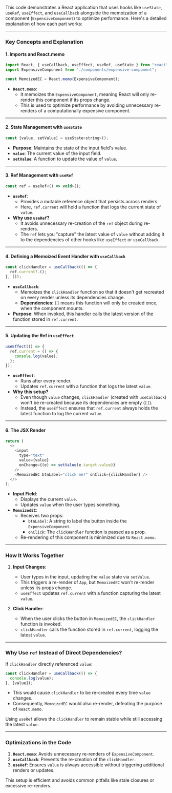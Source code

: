 This code demonstrates a React application that uses hooks like `useState`, `useRef`, `useEffect`, and `useCallback` alongside the memoization of a component (`ExpensiveComponent`) to optimize performance. Here's a detailed explanation of how each part works:

---

### **Key Concepts and Explanation**

#### 1. **Imports and React.memo**
```javascript
import React, { useCallback, useEffect, useRef, useState } from "react";
import ExpensiveComponent from "./components/expensive-component";

const MemoizedEC = React.memo(ExpensiveComponent);
```
- **`React.memo`**: 
  - It memoizes the `ExpensiveComponent`, meaning React will only re-render this component if its props change. 
  - This is used to optimize performance by avoiding unnecessary re-renders of a computationally expensive component.

---

#### 2. **State Management with `useState`**
```javascript
const [value, setValue] = useState<string>();
```
- **Purpose**: Maintains the state of the input field's value.
- **`value`**: The current value of the input field.
- **`setValue`**: A function to update the value of `value`.

---

#### 3. **Ref Management with `useRef`**
```javascript
const ref = useRef<() => void>();
```
- **`useRef`**:
  - Provides a mutable reference object that persists across renders.
  - Here, `ref.current` will hold a function that logs the current state of `value`.
- **Why use `useRef`?**
  - It avoids unnecessary re-creation of the `ref` object during re-renders.
  - The `ref` lets you "capture" the latest value of `value` without adding it to the dependencies of other hooks like `useEffect` or `useCallback`.

---

#### 4. **Defining a Memoized Event Handler with `useCallback`**
```javascript
const clickHandler = useCallback(() => {
  ref.current?.();
}, []);
```
- **`useCallback`**:
  - Memoizes the `clickHandler` function so that it doesn't get recreated on every render unless its dependencies change.
  - **Dependencies**: `[]` means this function will only be created once, when the component mounts.
- **Purpose**: When invoked, this handler calls the latest version of the function stored in `ref.current`.

---

#### 5. **Updating the Ref in `useEffect`**
```javascript
useEffect(() => {
  ref.current = () => {
    console.log(value);
  };
});
```
- **`useEffect`**:
  - Runs after every render.
  - Updates `ref.current` with a function that logs the latest `value`.
- **Why this setup?**
  - Even though `value` changes, `clickHandler` (created with `useCallback`) won't be re-created because its dependencies are empty (`[]`).
  - Instead, the `useEffect` ensures that `ref.current` always holds the latest function to log the current `value`.

---

#### 6. **The JSX Render**
```javascript
return (
  <>
    <input
      type="text"
      value={value}
      onChange={(e) => setValue(e.target.value)}
    />
    <MemoizedEC btnLabel="click me!" onClick={clickHandler} />
  </>
);
```
- **Input Field**:
  - Displays the current `value`.
  - Updates `value` when the user types something.
- **`MemoizedEC`**:
  - Receives two props:
    - `btnLabel`: A string to label the button inside the `ExpensiveComponent`.
    - `onClick`: The `clickHandler` function is passed as a prop.
  - Re-rendering of this component is minimized due to `React.memo`.

---

### **How It Works Together**

1. **Input Changes**:
   - User types in the input, updating the `value` state via `setValue`.
   - This triggers a re-render of `App`, but `MemoizedEC` won't re-render unless its props change.
   - `useEffect` updates `ref.current` with a function capturing the latest `value`.

2. **Click Handler**:
   - When the user clicks the button in `MemoizedEC`, the `clickHandler` function is invoked.
   - `clickHandler` calls the function stored in `ref.current`, logging the latest `value`.

---

### **Why Use `ref` Instead of Direct Dependencies?**

If `clickHandler` directly referenced `value`:
```javascript
const clickHandler = useCallback(() => {
  console.log(value);
}, [value]);
```
- This would cause `clickHandler` to be re-created every time `value` changes.
- Consequently, `MemoizedEC` would also re-render, defeating the purpose of `React.memo`.

Using `useRef` allows the `clickHandler` to remain stable while still accessing the latest `value`.

---

### **Optimizations in the Code**
1. **`React.memo`**: Avoids unnecessary re-renders of `ExpensiveComponent`.
2. **`useCallback`**: Prevents the re-creation of the `clickHandler`.
3. **`useRef`**: Ensures `value` is always accessible without triggering additional renders or updates.

This setup is efficient and avoids common pitfalls like stale closures or excessive re-renders.